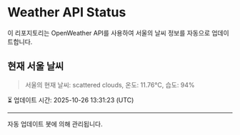 
# Weather API Status

이 리포지토리는 OpenWeather API를 사용하여 서울의 날씨 정보를 자동으로 업데이트합니다.

## 현재 서울 날씨
> 서울의 현재 날씨: scattered clouds, 온도: 11.76°C, 습도: 94%

⏳ 업데이트 시간: 2025-10-26 13:31:23 (UTC)

---
자동 업데이트 봇에 의해 관리됩니다.
